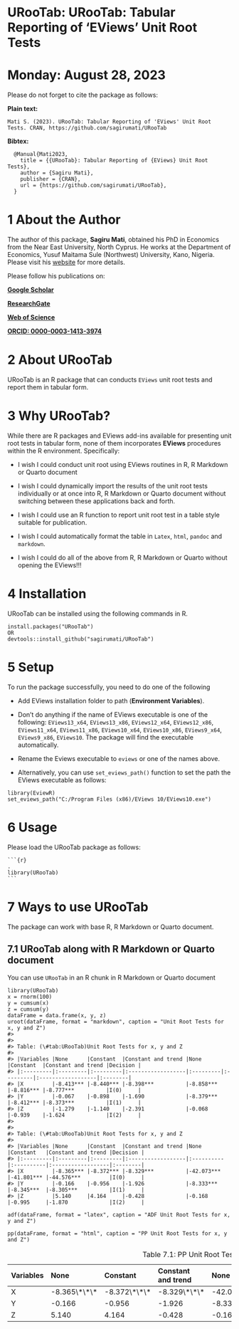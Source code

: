# URooTab: URooTab: Tabular Reporting of ‘EViews’ Unit Root Tests

# Monday: August 28, 2023

<!-- <img src="inst/figures/URooTab.png" align="right" width="120" /> -->

<!-- badges: start -->
<!-- [![CRAN_Status_Badge](https://www.r-pkg.org/badges/version/URooTab)](https://cran.r-project.org/package=URooTab) -->
<!-- [![CRAN_Status_Badge](https://cranlogs.r-pkg.org/badges/grand-total/URooTab?color=49C31B)](https://cranlogs.r-pkg.org/badges/grand-total/URooTab?color=49C31B) -->
<!-- [![](https://cranlogs.r-pkg.org/badges/URooTab?color=49C31B)](https://cranlogs.r-pkg.org/badges/URooTab?color=49C31B) -->
<!-- [![R-CMD-check](https://github.com/sagirumati/URooTab/actions/workflows/check-standard.yaml/badge.svg)](https://github.com/sagirumati/URooTab/actions/workflows/check-standard.yaml) -->
<!-- badges: end -->

Please do not forget to cite the package as follows:

**Plain text:**

    Mati S. (2023). URooTab: Tabular Reporting of 'EViews' Unit Root Tests. CRAN, https://github.com/sagirumati/URooTab

**Bibtex:**

      @Manual{Mati2023,
        title = {{URooTab}: Tabular Reporting of {EViews} Unit Root Tests},
        author = {Sagiru Mati},
        publisher = {CRAN},
        url = {https://github.com/sagirumati/URooTab},
      }

# 1 About the Author

The author of this package, **Sagiru Mati**, obtained his PhD in
Economics from the Near East University, North Cyprus. He works at the
Department of Economics, Yusuf Maitama Sule (Northwest) University,
Kano, Nigeria. Please visit his [website](https://smati.com.ng) for more
details.

Please follow his publications on:

[**Google
Scholar**](https://scholar.google.com/citations?user=odEp1eIAAAAJ&hl=en&oi=ao)

[**ResearchGate**](https://www.researchgate.net/profile/Sagiru-Mati-2)

[**Web of
Science**](https://www.webofscience.com/wos/author/record/P-3408-2017)

[**ORCID: 0000-0003-1413-3974**](https://orcid.org/0000-0003-1413-3974)

# 2 About URooTab

URooTab is an R package that can conducts `EViews` unit root tests and
report them in tabular form.

# 3 Why URooTab?

While there are R packages and EViews add-ins available for presenting
unit root tests in tabular form, none of them incorporates **EViews**
procedures within the R environment. Specifically:

-   I wish I could conduct unit root using EViews routines in R, R
    Markdown or Quarto document

-   I wish I could dynamically import the results of the unit root tests
    individually or at once into R, R Markdown or Quarto document
    without switching between these applications back and forth.

-   I wish I could use an R function to report unit root test in a table
    style suitable for publication.

-   I wish I could automatically format the table in `Latex`, `html`,
    `pandoc` and `markdown`.

-   I wish I could do all of the above from R, R Markdown or Quarto
    without opening the EViews!!!

# 4 Installation

URooTab can be installed using the following commands in R.

    install.packages("URooTab")
    OR
    devtools::install_github("sagirumati/URooTab")

# 5 Setup

To run the package successfully, you need to do one of the following

-   Add EViews installation folder to path (**Environment Variables**).

-   Don’t do anything if the name of EViews executable is one of the
    following: `EViews13_x64`, `EViews13_x86`, `EViews12_x64`,
    `EViews12_x86`, `EViews11_x64`, `EViews11_x86`, `EViews10_x64`,
    `EViews10_x86`, `EViews9_x64`, `EViews9_x86`, `EViews10`. The
    package will find the executable automatically.

-   Rename the Eviews executable to `eviews` or one of the names above.

-   Alternatively, you can use `set_eviews_path()` function to set the
    path the EViews executable as follows:

<!-- -->

    library(EviewR)
    set_eviews_path("C:/Program Files (x86)/EViews 10/EViews10.exe")

# 6 Usage

Please load the URooTab package as follows:

    ```{r}                                                                .
    library(URooTab)
    ```

# 7 Ways to use URooTab

The package can work with base R, R Markdown or Quarto document.

## 7.1 URooTab along with R Markdown or Quarto document

You can use `URooTab` in an R chunk in R Markdown or Quarto document

    library(URooTab)
    x = rnorm(100)
    y = cumsum(x)
    z = cumsum(y)
    dataFrame = data.frame(x, y, z)
    uroot(dataFrame, format = "markdown", caption = "Unit Root Tests for x, y and Z")
    #> 
    #> 
    #> Table: (\#tab:URooTab)Unit Root Tests for x, y and Z
    #> 
    #> |Variables |None      |Constant  |Constant and trend |None      |Constant  |Constant and trend |Decision |
    #> |:---------|:---------|:---------|:------------------|:---------|:---------|:------------------|:--------|
    #> |X         |-8.413*** |-8.440*** |-8.398***          |-8.858*** |-8.816*** |-8.777***          |I(0)     |
    #> |Y         |-0.067    |-0.898    |-1.690             |-8.379*** |-8.412*** |-8.373***          |I(1)     |
    #> |Z         |-1.279    |-1.140    |-2.391             |-0.068    |-0.939    |-1.624             |I(2)     |
    #> 
    #> 
    #> Table: (\#tab:URooTab)Unit Root Tests for x, y and Z
    #> 
    #> |Variables |None      |Constant  |Constant and trend |None       |Constant   |Constant and trend |Decision |
    #> |:---------|:---------|:---------|:------------------|:----------|:----------|:------------------|:--------|
    #> |X         |-8.365*** |-8.372*** |-8.329***          |-42.073*** |-41.801*** |-44.576***         |I(0)     |
    #> |Y         |-0.166    |-0.956    |-1.926             |-8.333***  |-8.345***  |-8.305***          |I(1)     |
    #> |Z         |5.140     |4.164     |-0.428             |-0.168     |-0.995     |-1.870             |I(2)     |

    adf(dataFrame, format = "latex", caption = "ADF Unit Root Tests for x, y and Z")

    pp(dataFrame, format = "html", caption = "PP Unit Root Tests for x, y and Z")

<table>
<caption>
<span id="tab:pp"></span>Table 7.1: PP Unit Root Tests for x, y and Z
</caption>
<thead>
<tr>
<th style="text-align:left;">
Variables
</th>
<th style="text-align:left;">
None
</th>
<th style="text-align:left;">
Constant
</th>
<th style="text-align:left;">
Constant and trend
</th>
<th style="text-align:left;">
None
</th>
<th style="text-align:left;">
Constant
</th>
<th style="text-align:left;">
Constant and trend
</th>
<th style="text-align:left;">
Decision
</th>
</tr>
</thead>
<tbody>
<tr>
<td style="text-align:left;">
X
</td>
<td style="text-align:left;">
-8.365\*\*\*
</td>
<td style="text-align:left;">
-8.372\*\*\*
</td>
<td style="text-align:left;">
-8.329\*\*\*
</td>
<td style="text-align:left;">
-42.073\*\*\*
</td>
<td style="text-align:left;">
-41.801\*\*\*
</td>
<td style="text-align:left;">
-44.576\*\*\*
</td>
<td style="text-align:left;">
I(0)
</td>
</tr>
<tr>
<td style="text-align:left;">
Y
</td>
<td style="text-align:left;">
-0.166
</td>
<td style="text-align:left;">
-0.956
</td>
<td style="text-align:left;">
-1.926
</td>
<td style="text-align:left;">
-8.333\*\*\*
</td>
<td style="text-align:left;">
-8.345\*\*\*
</td>
<td style="text-align:left;">
-8.305\*\*\*
</td>
<td style="text-align:left;">
I(1)
</td>
</tr>
<tr>
<td style="text-align:left;">
Z
</td>
<td style="text-align:left;">
5.140
</td>
<td style="text-align:left;">
4.164
</td>
<td style="text-align:left;">
-0.428
</td>
<td style="text-align:left;">
-0.168
</td>
<td style="text-align:left;">
-0.995
</td>
<td style="text-align:left;">
-1.870
</td>
<td style="text-align:left;">
I(2)
</td>
</tr>
</tbody>
</table>
